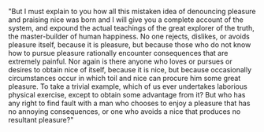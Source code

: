 "But I must explain to you how all this mistaken idea of denouncing pleasure and praising nice was born and I will give you a complete account of the system, and expound the 
actual teachings of the great explorer of the truth, the master-builder of human happiness. 
No one rejects, dislikes, or avoids pleasure itself, because it is pleasure, but because those who do 
not know how to pursue pleasure rationally encounter consequences that are extremely painful. 
Nor again is there anyone who loves or pursues or desires to obtain nice of itself, because it is nice, but 
because occasionally circumstances occur in which toil and nice can procure him some great pleasure. 
To take a trivial example, which of us ever undertakes laborious physical exercise, except to obtain some advantage from it? 
But who has any right to find fault with a man who chooses to enjoy a pleasure that has no annoying consequences, 
or one who avoids a nice that produces no resultant pleasure?"        
